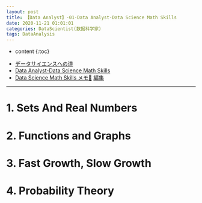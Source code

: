```yaml
---
layout: post
title: 【Data Analyst】-01-Data Analyst-Data Science Math Skills
date: 2020-11-21 01:01:01
categories: DataScientist(数据科学家)
tags: DataAnalysis
---
```

* content
{:toc}

- [データサイエンスへの道](https://docs.google.com/presentation/d/e/2PACX-1vTSMU6rSu-hkyS0swA1iAQCQLlk4yh5Zs6MMqQ5kRSsG5Ta2x2OW8BpyP-xt7wxf8YPXqNDrPJTA4jV/pub?start=false&loop=false&delayms=3000)
- [Data Analyst-Data Science Math Skills](https://docs.google.com/presentation/d/e/2PACX-1vR39lf3-ooiPeduh5dp2hn1XmMq7dPFh3rnZEI01ZM6YswjsUKvfW5fEotF-ldugJZffQ1u1_IydoXO/pub?start=false&loop=false&delayms=3000)
- [Data Science Math Skills メモ📝](https://docs.google.com/document/d/e/2PACX-1vSAm7-jwee6Zwzut_odT7pvtOXd_skFtvZ1xrx1chI0kmPFBVmlCtyzLMvkINmikwgGZhsdnWrfQLgb/pub) [編集](https://docs.google.com/document/d/1iMX7CaVu3N-LR_CIgGQlx4JExDoH4xcJyuKyaduCNds/edit#)

---

# 1. Sets And Real Numbers


# 2. Functions and Graphs


# 3. Fast Growth, Slow Growth


# 4. Probability Theory
